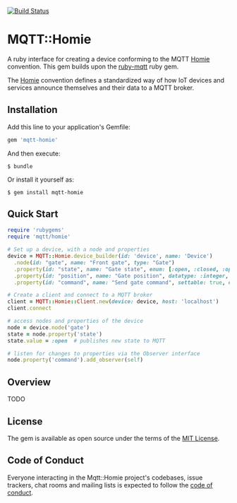 [![Build Status](https://travis-ci.com/sobakasu/mqtt-homie.svg?branch=develop)](https://travis-ci.com/sobakasu/mqtt-homie)

# MQTT::Homie

A ruby interface for creating a device conforming to the MQTT [Homie] convention.
This gem builds upon the [ruby-mqtt] ruby gem.

The [Homie] convention defines a standardized way of how IoT devices and services announce themselves and their data to a MQTT broker.

## Installation

Add this line to your application's Gemfile:

```ruby
gem 'mqtt-homie'
```

And then execute:

    $ bundle

Or install it yourself as:

    $ gem install mqtt-homie

## Quick Start

~~~ ruby
require 'rubygems'
require 'mqtt/homie'

# Set up a device, with a node and properties
device = MQTT::Homie.device_builder(id: 'device', name: 'Device')
  .node(id: "gate", name: "Front gate", type: "Gate")
  .property(id: "state", name: "Gate state", enum: [:open, :closed, :opening, :closing], value: :closed)
  .property(id: "position", name: "Gate position", datatype: :integer, unit: "%", value: 0)
  .property(id: "command", name: "Send gate command", settable: true, enum: [:open, :close]).build

# Create a client and connect to a MQTT broker
client = MQTT::Homie::Client.new(device: device, host: 'localhost')
client.connect

# access nodes and properties of the device
node = device.node('gate')
state = node.property('state')
state.value = :open  # publishes new state to MQTT

# listen for changes to properties via the Observer interface
node.property('command').add_observer(self)
~~~

## Overview

TODO

## License

The gem is available as open source under the terms of the [MIT License](https://opensource.org/licenses/MIT).

## Code of Conduct

Everyone interacting in the Mqtt::Homie project's codebases, issue trackers, chat rooms and mailing lists is expected to follow the [code of conduct](https://github.com/[USERNAME]/mqtt-homie/blob/master/CODE_OF_CONDUCT.md).



[Homie]: https://homieiot.github.io/
[MQTT]:  http://www.mqtt.org/
[ruby-mqtt]: https://github.com/njh/ruby-mqtt